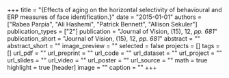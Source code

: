 +++
title = "{Effects of aging on the horizontal selectivity of behavioural and ERP measures of face identification.}"
date = "2015-01-01"
authors = ["Rabea Parpia", "Ali Hashemi", "Patrick Bennett", "Allison Sekuler"]
publication_types = ["2"]
publication = "Journal of Vision, (15), 12, _pp. 681_"
publication_short = "Journal of Vision, (15), 12, _pp. 681_"
abstract = ""
abstract_short = ""
image_preview = ""
selected = false
projects = []
tags = []
url_pdf = ""
url_preprint = ""
url_code = ""
url_dataset = ""
url_project = ""
url_slides = ""
url_video = ""
url_poster = ""
url_source = ""
math = true
highlight = true
[header]
image = ""
caption = ""
+++
